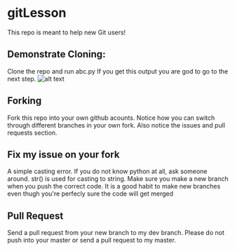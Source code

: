 # gitLesson
This repo is meant to help new Git users!

## Demonstrate Cloning:
Clone the repo and run abc.py
If you get this output you are god to go to the next step.
![alt text](https://user-images.githubusercontent.com/20010355/32362090-626848da-c05e-11e7-9da2-7e6345d5c021.png)

## Forking
Fork this repo into your own github acounts. Notice how you can switch through different branches in your own fork. Also notice the issues and pull requests section. 

## Fix my issue on your fork
A simple casting error. If you do not know python at all, ask someone around. str() is used for casting to string.
Make sure you make a new branch when you push the correct code. It is a good habit to make new branches even thugh you're perfecly sure the code will get merged

## Pull Request
Send a pull request from your new branch to my dev branch. Please do not push into your master or send a pull request to my master.
